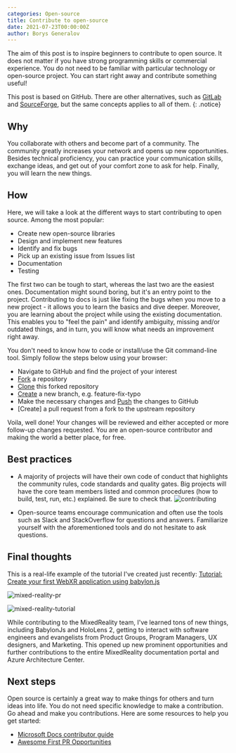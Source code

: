 ```yaml
---
categories: Open-source
title: Contribute to open-source
date: 2021-07-23T00:00:00Z
author: Borys Generalov
---
```


The aim of this post is to inspire beginners to contribute to open source. It does not matter if you have strong programming skills or commercial experience. You do not need to be familiar with particular technology or open-source project. You can start right away and contribute something useful!

This post is based on GitHub. There are other alternatives, such as [GitLab](https://gitlab.com/explore/projects/trending) and [SourceForge](https://sourceforge.net/directory/), but the same concepts applies to all of them.
{: .notice}

## Why

You collaborate with others and become part of a community. The community greatly increases your network and opens up new opportunities. Besides technical proficiency, you can practice your communication skills, exchange ideas, and get out of your comfort zone to ask for help. Finally, you will learn the new things.

## How

Here, we will take a look at the different ways to start contributing to open source. Among the most popular:

* Create new open-source libraries
* Design and implement new features
* Identify and fix bugs
* Pick up an existing issue from Issues list
* Documentation
* Testing

The first two can be tough to start, whereas the last two are the easiest ones. Documentation might sound boring, but it's an entry point to the project. Contributing to docs is just like fixing the bugs when you move to a new project - it allows you to learn the basics and dive deeper. Moreover, you are learning about the project while using the existing documentation. This enables you to "feel the pain" and identify ambiguity, missing and/or outdated things, and in turn, you will know what needs an improvement right away.

You don't need to know how to code or install/use the Git command-line tool. Simply follow the steps below using your browser:

* Navigate to GitHub and find the project of your interest
* [Fork](https://docs.github.com/en/get-started/quickstart/fork-a-repo) a repository
* [Clone](https://docs.github.com/en/repositories/creating-and-managing-repositories/cloning-a-repository) this forked repository 
* [Create](https://docs.github.com/en/pull-requests/collaborating-with-pull-requests/proposing-changes-to-your-work-with-pull-requests/creating-and-deleting-branches-within-your-repository) a new branch, e.g. feature-fix-typo
* Make the necessary changes and [Push](https://docs.github.com/en/desktop/contributing-and-collaborating-using-github-desktop/making-changes-in-a-branch/pushing-changes-to-github) the changes to GitHub
* [Create] a pull request from a fork to the upstream repository

Voila, well done! Your changes will be reviewed and either accepted or more follow-up changes requested. You are an open-source contributor and making the world a better place, for free.

## Best practices

* A majority of projects will have their own code of conduct that highlights the community rules, code standards and quality gates. Big projects will have the core team members listed and common procedures (how to build, test, run, etc.) explained. Be sure to check that.
![contributing]({{site.baseurl}}/assets/open-source/contributing.png)

* Open-source teams encourage communication and often use the tools such as Slack and StackOverflow for questions and answers. Familiarize yourself with the aforementioned tools and do not hesitate to ask questions.

## Final thoughts

This is a real-life example of the tutorial I've created just recently: 
[Tutorial: Create your first WebXR application using babylon.js](https://docs.microsoft.com/en-us/windows/mixed-reality/develop/javascript/tutorials/babylonjs-webxr-helloworld/introduction-01)

![mixed-reality-pr]({{site.baseurl}}/assets/open-source/mixed-reality-pr.png)

![mixed-reality-tutorial]({{site.baseurl}}/assets/open-source/mixed-reality.png)

While contributing to the MixedReality team, I've learned tons of new things, including BabylonJs and HoloLens 2, getting to interact with software engineers and evangelists from Product Groups, Program Managers, UX designers, and Marketing. This opened up new prominent opportunities and further contributions to the entire MixedReality documentation portal and Azure Architecture Center.

## Next steps

Open source is certainly a great way to make things for others and turn ideas into life. You do not need specific knowledge to make a contribution. Go ahead and make you contributions. Here are some resources to help you get started:

- [Microsoft Docs contributor guide](https://docs.microsoft.com/en-us/contribute/)
- [Awesome First PR Opportunities](https://github.com/MunGell/awesome-for-beginners)